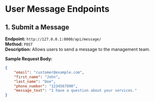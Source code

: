 # User Message Endpoints

## 1. Submit a Message
**Endpoint:** `http://127.0.0.1:8000/api/message/`  
**Method:** `POST`  
**Description:** Allows users to send a message to the management team.

**Sample Request Body:**
```json
{
    "email": "customer@example.com",
    "first_name": "John",
    "last_name": "Doe",
    "phone_number": "1234567890",
    "message_text": "I have a question about your services."
}